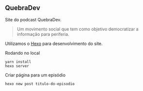 ## QuebraDev

Site do podcast QuebraDev.

> Um movimento social que tem como objetivo democratizar a informação para periferia.

Utilizamos o [Hexo](https://hexo.io/) para desenvolvimento do site.

Rodando no local
```
yarn install
hexo server
```

Criar página para um episódio
```
hexo new post titulo-do-episodio
```
